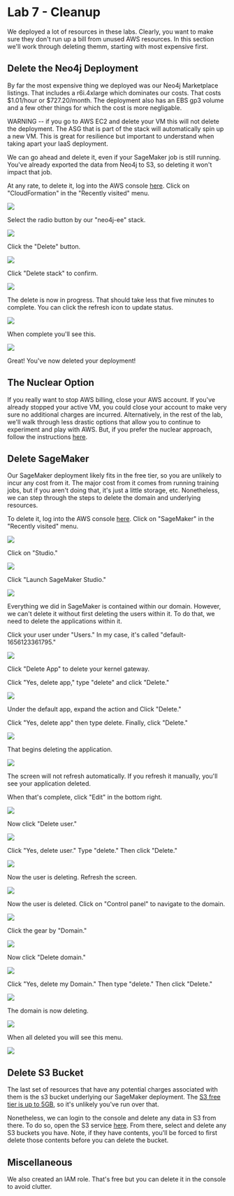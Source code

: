 # Lab 7 - Cleanup
We deployed a lot of resources in these labs.  Clearly, you want to make sure they don't run up a bill from unused AWS resources.  In this section we'll work through deleting themm, starting with most expensive first.

## Delete the Neo4j Deployment
By far the most expensive thing we deployed was our Neo4j Marketplace listings.  That includes a r6i.4xlarge which dominates our costs.  That costs $1.01/hour or $727.20/month.  The deployment also has an EBS gp3 volume and a few other things for which the cost is more negligable.

WARNING -- if you go to AWS EC2 and delete your VM this will not delete the deployment.  The ASG that is part of the stack will automatically spin up a new VM.  This is great for resilience but important to understand when taking apart your IaaS deployment.

We can go ahead and delete it, even if your SageMaker job is still running.  You've already exported the data from Neo4j to S3, so deleting it won't impact that job.

At any rate, to delete it, log into the AWS console [here](https://console.aws.amazon.com/).  Click on "CloudFormation" in the "Recently visited" menu.

![](images/01-console.png)

Select the radio button by our "neo4j-ee" stack.

![](images/02-stack.png)

Click the "Delete" button.

![](images/03-stack.png)

Click "Delete stack" to confirm.

![](images/04-stack.png)

The delete is now in progress.  That should take less that five minutes to complete.  You can click the refresh icon to update status.

![](images/05-inprogress.png)

When complete you'll see this.

![](images/06-complete.png)

Great!  You've now deleted your deployment!

## The Nuclear Option
If you really want to stop AWS billing, close your AWS account.  If you've already stopped your active VM, you could close your account to make very sure no additional charges are incurred.  Alternatively, in the rest of the lab, we'll walk through less drastic options that allow you to continue to experiment and play with AWS.  But, if you prefer the nuclear approach, follow the instructions [here](https://aws.amazon.com/premiumsupport/knowledge-center/close-aws-account/).

## Delete SageMaker
Our SageMaker deployment likely fits in the free tier, so you are unlikely to incur any cost from it.  The major cost from it comes from running training jobs, but if you aren't doing that, it's just a little storage, etc.  Nonetheless, we can step through the steps to delete the domain and underlying resources.

To delete it, log into the AWS console [here](https://console.aws.amazon.com/).  Click on "SageMaker" in the "Recently visited" menu.

![](images/07-console.png)

Click on "Studio."

![](images/08-sagemaker.png)

Click "Launch SageMaker Studio."

![](images/09-studio.png)

Everything we did in SageMaker is contained within our domain.  However, we can't delete it without first deleting the users within it.  To do that, we need to delete the applications within it.

Click your user under "Users."  In my case, it's called "default-1656123361795."

![](images/10-studio-v2.png)

Click "Delete App" to delete your kernel gateway.

Click "Yes, delete app," type "delete" and click "Delete."

![](images/12-confirm.png)

Under the default app, expand the action and Click "Delete."

Click "Yes, delete app" then type delete.  Finally, click "Delete."

![](images/15-delete.png)

That begins deleting the application.

![](images/16-deleting.png)

The screen will not refresh automatically.  If you refresh it manually, you'll see your application deleted.

When that's complete, click "Edit" in the bottom right.

![](images/17-deleted.png)

Now click "Delete user."

![](images/18-edit.png)

Click "Yes, delete user."  Type "delete."  Then click "Delete."

![](images/19-delete.png)

Now the user is deleting.  Refresh the screen.

![](images/20-deleteuser.png)

Now the user is deleted.  Click on "Control panel" to navigate to the domain.

![](images/21-deleted.png)

Click the gear by "Domain."

![](images/22-cp.png)

Now click "Delete domain."

![](images/23-domain.png)

Click "Yes, delete my Domain."  Then type "delete."  Then click "Delete."

![](images/24-delete.png)

The domain is now deleting.

![](images/25-deleting.png)

When all deleted you will see this menu.

![](images/25-deleted.png)

## Delete S3 Bucket
The last set of resources that have any potential charges associated with them is the s3 bucket underlying our SageMaker deployment.  The [S3 free tier is up to 5GB](https://aws.amazon.com/pm/serv-s3), so it's unlikely you've run over that.

Nonetheless, we can login to the console and delete any data in S3 from there.  To do so, open the S3 service [here](https://s3.console.aws.amazon.com/s3/buckets).  From there, select and delete any S3 buckets you have.  Note, if they have contents, you'll be forced to first delete those contents before you can delete the bucket.

## Miscellaneous
We also created an IAM role.  That's free but you can delete it in the console to avoid clutter.
